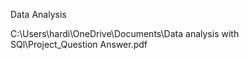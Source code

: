 Data Analysis

‪C:\Users\hardi\OneDrive\Documents\Data analysis with SQl\Project_Question Answer.pdf
